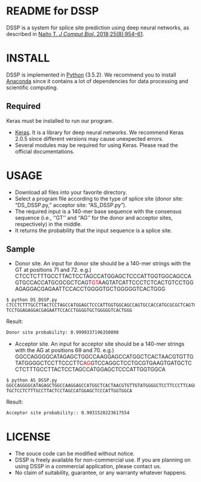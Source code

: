 README for DSSP
===
DSSP is a system for splice site prediction using deep neural networks, as described in [Naito T. *J Comput Biol*. 2018;25(8):954–61](https://www.liebertpub.com/doi/pdfplus/10.1089/cmb.2018.0041).  

INSTALL
===
DSSP is implemented in [Python](https://www.python.org) (3.5.2). We recommend you to install [Anaconda](https://www.continuum.io) since it contains a lot of dependencies for data processing and scientific computing.

Required
---
Keras must be installed to run our program. 
* [Keras](https://keras.io/). It is a library for deep neural networks. We recommend Keras 2.0.5 since different versions may cause unexpected errors.
* Several modules may be required for using Keras. Please read the official documentations.

USAGE
===
* Download all files into your favorite directory. 
* Select a program file according to the type of splice site (donor site: “DS_DSSP.py,” acceptor site: “AS_DSSP.py”).  
* The required input is a 140-mer base sequence with the consensus sequence (i.e., ‘‘GT’’ and ‘‘AG’’ for the donor and acceptor sites, respectively) in the middle. 
* It returns the probability that the input sequence is a splice site.

Sample
---
* Donor site. 
An input for donor site should be a 140-mer strings with the GT at positions 71 and 72.
e.g.) CTCCTCTTTGCCTTACTCCTAGCCATGGAGCTCCCATTGGTGGCAGCCAGTGCCACCATGCGCGCTCAGT<font color="Red">GT</font>AAGTATCATTCCCTCTCACTGTCCTGGAGAGGACGAGAATTCCACCTGGGGTGCTGGGGGTCACTGGG
```
$ python DS_DSSP.py 
CTCCTCTTTGCCTTACTCCTAGCCATGGAGCTCCCATTGGTGGCAGCCAGTGCCACCATGCGCGCTCAGTGTAAGTATCATTCCCTCTCACTG
TCCTGGAGAGGACGAGAATTCCACCTGGGGTGCTGGGGGTCACTGGG
```
Result:
```bash
Donor site probability: 0.9999337196350098
```
* Acceptor site. 
An input for acceptor site should be a 140-mer strings with the AG at positions 69 and 70.
e.g.) GGCCAGGGGCATAGAGCTGGCCAAGGAGCCATGGCTCACTAACGTGTTGTATGGGGCTCCTTCCCTTC<font color="Red">AG</font>GTCCAGGCTCCTGCGTGAAGTGATGCTCCTCTTTGCCTTACTCCTAGCCATGGAGCTCCCATTGGTGGCA
```
$ python AS_DSSP.py 
GGCCAGGGGCATAGAGCTGGCCAAGGAGCCATGGCTCACTAACGTGTTGTATGGGGCTCCTTCCCTTCAGGTCCAGGCTCCTGCGTGAAGTGA
TGCTCCTCTTTGCCTTACTCCTAGCCATGGAGCTCCCATTGGTGGCA
```
Result:
```bash
Acceptor site probability:: 0.9931520223617554
```

LICENSE
===
* The souce code can be modified without notice.
* DSSP is freely available for non-commercial use. If you are planning on using DSSP in a commercial application, please contact us.  
* No claim of suitability, guarantee, or any warranty whatever happens.
